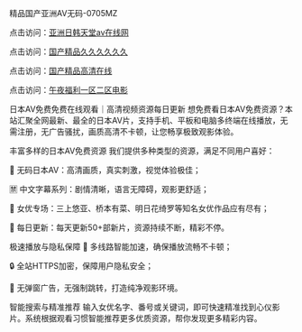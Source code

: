 
精品国产亚洲AV无码-0705MZ


点击访问：<a href="https://tfda.pages.dev/">亚洲日韩天堂av在线网</a>

点击访问：<a href="https://gda-c7m.pages.dev/">国产精品久久久久久久</a>

点击访问：<a href="https://bered.pages.dev/">国产精品高清在线</a>

点击访问：<a href="https://fdhf-454.pages.dev">午夜福利一区二区电影</a>



日本AV免费免费在线观看｜高清视频资源每日更新
想免费看日本AV免费资源？本站汇聚全网最新、最全的日本AV片，支持手机、平板和电脑多终端在线播放，无需注册，无广告骚扰，画质高清不卡顿，让您畅享极致观影体验。

丰富多样的日本AV免费资源
我们提供多种类型的资源，满足不同用户喜好：

🔞 无码日本AV：高清画质，真实刺激，视觉体验极佳；

🈲 中文字幕系列：剧情清晰，语言无障碍，观影更舒适；

🌟 女优专场：三上悠亚、桥本有菜、明日花绮罗等知名女优作品应有尽有；

📅 每日更新：每天更新50+部新片，资源持续不断，精彩不停。

极速播放与隐私保障
🚀 多线路智能加速，确保播放流畅不卡顿；

🔒 全站HTTPS加密，保障用户隐私安全；

🚫 无弹窗广告，无强制跳转，打造纯净观影环境。

智能搜索与精准推荐
输入女优名字、番号或关键词，即可快速精准找到心仪影片。系统根据观看习惯智能推荐更多优质资源，帮你发现更多精彩内容。




















<span style="display:none;">[Canonical link](  ）</span>

